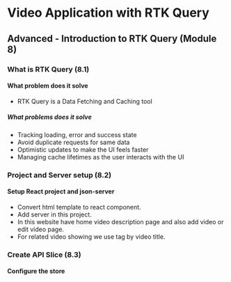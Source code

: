 # Video Application with RTK Query

## Advanced - Introduction to RTK Query (Module 8)

### What is RTK Query (8.1)

#### What problem does it solve

- RTK Query is a Data Fetching and Caching tool

##### What problems does it solve

- Tracking loading, error and success state
- Avoid duplicate requests for same data
- Optimistic updates to make the UI feels faster
- Managing cache lifetimes as the user interacts with the UI

### Project and Server setup (8.2)

#### Setup React project and json-server

- Convert html template to react component.
- Add server in this project.
- In this website have home video description page and also add video or edit video page.
- For related video showing we use tag by video title.

### Create API Slice (8.3)

#### Configure the store
